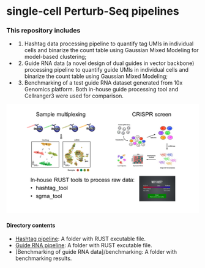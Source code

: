 # single-cell Perturb-Seq pipelines

### This repository includes
* 1) Hashtag data processing pipeline to quantify tag UMIs in individual cells and binarize the count table using Gaussian Mixed Modeling for model-based clustering; 
* 2) Guide RNA data (a novel design of dual guides in vector backbone) processing pipeline to quantify guide UMIs in individual cells and binarize the count table using Gaussian Mixed Modeling; 
* 3) Benchmarking of a test guide RNA dataset generated from 10x Genomics platform. Both in-house guide processing tool and Cellranger3 were used for comparison.

![Workflow](/single_cell_perturb_seq.png)

#### Directory contents 
* [Hashtag pipeline](/hashtag): A folder with RUST excutable file.
* [Guide RNA pipeline](/guide): A folder with RUST excutable file. 
* [Benchmarking of guide RNA data]/benchmarking: A folder with benchmarking results.
